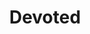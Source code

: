---
title: Devoted
crosslinks:
- youtubefactsbot
- Civcraft
- MtAugusta
- tmsbmeta
- devotedmap
- mtaugustajustice
- CivEx
- CraftiaEmpire
- CivAquila
- place
- livven
- MassdropBot
- autourbanbot
- CivCityofHayek
- TheRealmsMC
- UFederation
- u_imguralbumbot
- DevAthos
- Minecraft
- circlejerkcopypasta
---